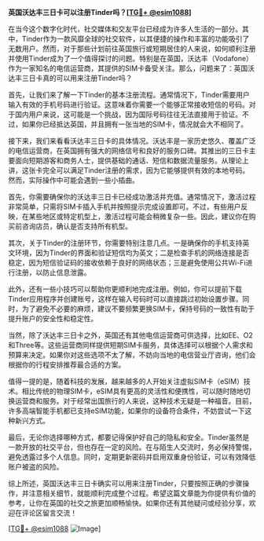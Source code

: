 **英国沃达丰三日卡可以注册Tinder吗？[[TG💪+ @esim1088](https://t.me/s/esim1088)]**

在当今这个数字化时代，社交媒体和交友平台已经成为许多人生活的一部分。其中，Tinder作为一款风靡全球的社交软件，以其便捷的操作和丰富的功能吸引了无数用户。然而，对于那些计划前往英国旅行或短期居住的人来说，如何顺利注册并使用Tinder成为了一个值得探讨的问题。特别是在英国，沃达丰（Vodafone）作为一家知名的电信运营商，其提供的SIM卡备受关注。那么，问题来了：英国沃达丰三日卡真的可以用来注册Tinder吗？

首先，让我们来了解一下Tinder的基本注册流程。通常情况下，Tinder需要用户输入有效的手机号码进行验证。这意味着你需要一个能够正常接收短信的号码。对于国内用户来说，这可能是一个挑战，因为国际号码往往无法直接用于验证。不过，如果你已经抵达英国，并且拥有一张当地的SIM卡，情况就会大不相同了。

接下来，我们来看看沃达丰三日卡的具体情况。沃达丰是一家历史悠久、覆盖广泛的电信运营商，在英国拥有强大的网络信号和良好的服务口碑。其推出的三日卡主要面向短期游客和商务人士，提供基础的通话、短信和数据流量服务。从理论上讲，这张卡完全可以满足Tinder注册的需求，因为它能够提供有效的本地号码。然而，实际操作中可能会遇到一些小插曲。

首先，你需要确保你的沃达丰三日卡已经成功激活并充值。通常情况下，激活过程非常简单，只需将SIM卡插入手机并按照提示完成设置即可。不过，有些用户反映，在某些地区或特定机型上，激活过程可能会稍微复杂一些。因此，建议你在购买前咨询店员，确认是否支持所有机型。

其次，关于Tinder的注册环节，你需要特别注意几点。一是确保你的手机支持英文环境，因为Tinder的界面和验证短信均为英文；二是检查手机的网络连接是否稳定，因为短信验证码的接收依赖于良好的网络状态；三是避免使用公共Wi-Fi进行注册，以防止信息泄露。

此外，还有一些小技巧可以帮助你更顺利地完成注册。例如，你可以提前下载Tinder应用程序并创建账号，这样在输入号码时可以直接跳过初始设置步骤。同时，为了避免不必要的麻烦，建议不要频繁更换SIM卡，保持号码的一致性有助于提升账户的安全性和稳定性。

当然，除了沃达丰三日卡之外，英国还有其他电信运营商可供选择，比如EE、O2和Three等。这些运营商同样提供短期SIM卡服务，具体选择可以根据个人需求和预算来决定。如果你对这些选项不太了解，不妨向当地的电信营业厅咨询，他们会根据你的行程安排推荐最合适的方案。

值得一提的是，随着科技的发展，越来越多的人开始关注虚拟SIM卡（eSIM）技术。相比传统的物理SIM卡，eSIM具有更高的灵活性和便携性，可以随时随地切换运营商和服务。对于经常出国旅行的人来说，这种技术无疑是一种福音。目前，许多高端智能手机都已支持eSIM功能，如果你的设备符合条件，不妨尝试一下这种新兴方式。

最后，无论你选择哪种方式，都要记得保护好自己的隐私和安全。Tinder虽然是一款开放的社交平台，但也存在一定的风险。在与陌生人交流时，务必保持警惕，避免透露过多个人信息。同时，定期更新密码并启用双重身份验证，可以有效降低账户被盗的风险。

综上所述，英国沃达丰三日卡确实可以用来注册Tinder，只要按照正确的步骤操作，并注意相关细节，就能顺利完成整个过程。希望这篇文章能为你提供有价值的参考，让你在英国的社交之旅更加顺畅愉快。如果你还有其他疑问或经验分享，欢迎在评论区留言交流！

[[TG💪+ @esim1088](https://t.me/s/esim1088) ![Image](https://i.postimg.cc/4NQfJmqS/Snipaste-2025-05-13-00-14-12.png)]